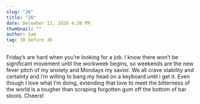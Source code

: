 ```yaml
---
slug: "26"
title: "26"
date: December 11, 2020 4:20 PM
thumbnail: ""
author: Sam
tag: 30 before 30
---
```

Friday’s are hard when you’re looking for a job. I know there won’t be significant movement until the workweek begins, so weekends are the new fever pitch of my anxiety and Mondays my savior. We all crave stability and certainty and i’m willing to bang my head on a keyboard until i get it. Even though I love what I’m doing, extending that love to meet the bitterness of the world is a tougher than scraping forgotten gum off the bottom of bar stools. Cheers!